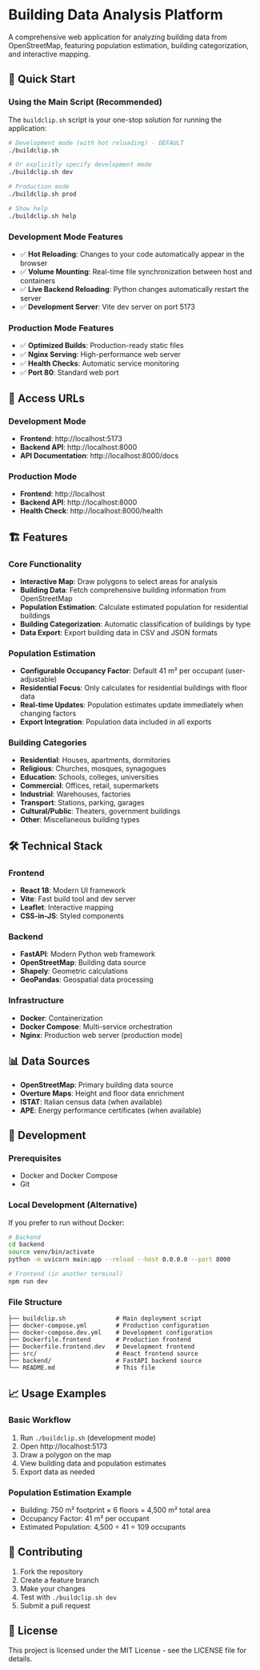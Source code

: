 # Building Data Analysis Platform

A comprehensive web application for analyzing building data from OpenStreetMap, featuring population estimation, building categorization, and interactive mapping.

## 🚀 Quick Start

### Using the Main Script (Recommended)

The `buildclip.sh` script is your one-stop solution for running the application:

```bash
# Development mode (with hot reloading) - DEFAULT
./buildclip.sh

# Or explicitly specify development mode
./buildclip.sh dev

# Production mode
./buildclip.sh prod

# Show help
./buildclip.sh help
```

### Development Mode Features
- ✅ **Hot Reloading**: Changes to your code automatically appear in the browser
- ✅ **Volume Mounting**: Real-time file synchronization between host and containers
- ✅ **Live Backend Reloading**: Python changes automatically restart the server
- ✅ **Development Server**: Vite dev server on port 5173

### Production Mode Features
- ✅ **Optimized Builds**: Production-ready static files
- ✅ **Nginx Serving**: High-performance web server
- ✅ **Health Checks**: Automatic service monitoring
- ✅ **Port 80**: Standard web port

## 📱 Access URLs

### Development Mode
- **Frontend**: http://localhost:5173
- **Backend API**: http://localhost:8000
- **API Documentation**: http://localhost:8000/docs

### Production Mode
- **Frontend**: http://localhost
- **Backend API**: http://localhost:8000
- **Health Check**: http://localhost:8000/health

## 🏗️ Features

### Core Functionality
- **Interactive Map**: Draw polygons to select areas for analysis
- **Building Data**: Fetch comprehensive building information from OpenStreetMap
- **Population Estimation**: Calculate estimated population for residential buildings
- **Building Categorization**: Automatic classification of buildings by type
- **Data Export**: Export building data in CSV and JSON formats

### Population Estimation
- **Configurable Occupancy Factor**: Default 41 m² per occupant (user-adjustable)
- **Residential Focus**: Only calculates for residential buildings with floor data
- **Real-time Updates**: Population estimates update immediately when changing factors
- **Export Integration**: Population data included in all exports

### Building Categories
- **Residential**: Houses, apartments, dormitories
- **Religious**: Churches, mosques, synagogues
- **Education**: Schools, colleges, universities
- **Commercial**: Offices, retail, supermarkets
- **Industrial**: Warehouses, factories
- **Transport**: Stations, parking, garages
- **Cultural/Public**: Theaters, government buildings
- **Other**: Miscellaneous building types

## 🛠️ Technical Stack

### Frontend
- **React 18**: Modern UI framework
- **Vite**: Fast build tool and dev server
- **Leaflet**: Interactive mapping
- **CSS-in-JS**: Styled components

### Backend
- **FastAPI**: Modern Python web framework
- **OpenStreetMap**: Building data source
- **Shapely**: Geometric calculations
- **GeoPandas**: Geospatial data processing

### Infrastructure
- **Docker**: Containerization
- **Docker Compose**: Multi-service orchestration
- **Nginx**: Production web server (production mode)

## 📊 Data Sources

- **OpenStreetMap**: Primary building data source
- **Overture Maps**: Height and floor data enrichment
- **ISTAT**: Italian census data (when available)
- **APE**: Energy performance certificates (when available)

## 🔧 Development

### Prerequisites
- Docker and Docker Compose
- Git

### Local Development (Alternative)
If you prefer to run without Docker:

```bash
# Backend
cd backend
source venv/bin/activate
python -m uvicorn main:app --reload --host 0.0.0.0 --port 8000

# Frontend (in another terminal)
npm run dev
```

### File Structure
```
├── buildclip.sh              # Main deployment script
├── docker-compose.yml        # Production configuration
├── docker-compose.dev.yml    # Development configuration
├── Dockerfile.frontend       # Production frontend
├── Dockerfile.frontend.dev   # Development frontend
├── src/                      # React frontend source
├── backend/                  # FastAPI backend source
└── README.md                 # This file
```

## 📈 Usage Examples

### Basic Workflow
1. Run `./buildclip.sh` (development mode)
2. Open http://localhost:5173
3. Draw a polygon on the map
4. View building data and population estimates
5. Export data as needed

### Population Estimation Example
- Building: 750 m² footprint × 6 floors = 4,500 m² total area
- Occupancy Factor: 41 m² per occupant
- Estimated Population: 4,500 ÷ 41 = 109 occupants

## 🤝 Contributing

1. Fork the repository
2. Create a feature branch
3. Make your changes
4. Test with `./buildclip.sh dev`
5. Submit a pull request

## 📄 License

This project is licensed under the MIT License - see the LICENSE file for details.
